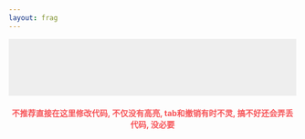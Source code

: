 ```yaml
---
layout: frag
---
```

<canvas id='mainCanvas'></canvas>
<span id='errorLabel'></span>
</div>
<div id='inputBox'>
<pre id='stickBox'>
<span id='stickContent'></span>
</pre>
<textarea id='mainInput'></textarea>
</div>
<strong id='warnLabel'>
    不推荐直接在这里修改代码, 不仅没有高亮, tab和撤销有时不灵, 搞不好还会弄丢代码, 没必要
</strong>
<style type='text/css'>
#mainCanvas {
    width: 100%;
    min-height: 200px;
}
#warnLabel {
    display:block;
    margin-top: 20px;
    color: #F75357;
    text-align: center;
}
#errorLabel {
    display:block;
    color: #F75357;
    font-family: monospace;
    font-weight: 700;
    font-size: 14px;
    word-break: normal;
    white-space: pre-wrap;
    word-wrap: break-word;
}
#inputBox {
    position: relative;
    line-height: 20px;
    min-height: 100px;
    outline: none;
    padding: 16px;
    box-sizing: border-box;
}
#stickBox {
    display: block;
    padding: 0;
    margin: 0;
    box-sizing: border-box;
    visibility: hidden;
    white-space: pre-wrap;
    word-wrap: break-word;
    font-family: monospace;
    font-weight: 700;
    font-size: 14px;
}
#mainInput {
    position: absolute;
    top: 0;
    left: 0;
    width: 100%;
    height: 100%;
    border: none;
    outline: none;
    resize: none;
    padding: 16px;
    box-sizing: border-box;
    white-space: pre-wrap;
    word-wrap: break-word;
    font-family: monospace;
    font-weight: 700;
    font-size: 14px;
    background-color: #eee;
    overflow: hidden;
}
</style>
<script>
var textarea = document.getElementById('mainInput');
var container = document.getElementById('inputBox');
var stickSpan = document.getElementById('stickContent');
var vertSrc = 'attribute vec4 position; void main(){ gl_Position = position; }';
var compileTimer = 0;
var sampleSrc = `#extension GL_OES_standard_derivatives : enable
precision mediump float;
uniform float time;
uniform vec2 resolution;
void main() {
	vec2 position = gl_FragCoord.xy / resolution;
	float color = 0.0;
	color += sin(position.x * cos(time / 15.0) * 80.0) + cos(position.y * cos(time / 15.0) * 10.0);
	color += sin(position.y * sin(time / 10.0) * 40.0) + cos(position.x * sin(time / 25.0) * 40.0);
	color += sin(position.x * sin(time / 5.0) * 10.0) + sin(position.y * sin(time / 35.0) * 80.0);
	color *= sin(time / 10.0) * 0.5;
	gl_FragColor = vec4(vec3(color, color * 0.5, sin(color + time / 3.0) * 0.75), 1.0);
}`;
function readHashToInput() {
    if (location.hash) {
        var raw = location.hash.replaceAll('%23', '#');
        var txt = decodeURI(raw.substr(1)).trim();
        if (txt) {
            textarea.value = txt.replace('\t', '    ');
            return;
        }
    }
    textarea.value = sampleSrc;
}
function setupInput() {
    readHashToInput();
    stickSpan.textContent = textarea.value;
    textarea.addEventListener('input', function() {
        stickSpan.textContent = textarea.value;
        if (compileTimer)
            clearTimeout(compileTimer);
        compileTimer = setTimeout(() => compileProgram(textarea.value), 1000);
    });
    textarea.addEventListener('keydown', function(event) {
        if (event.keyCode != 9) return;
        document.execCommand('insertText', false, '    ');
        event.preventDefault();
    });
}
setupInput();
// 接下来是canvas相关
var canvas = document.getElementById('mainCanvas');
var gl = canvas.getContext('webgl') || canvas.getContext('experimental-webgl');
var baseTime = new Date().getTime();
var currentProgram;
var surface = {};
function setErrorMsg(msg) {
    var label = document.getElementById('errorLabel');
    label.textContent = msg;
    if (msg)
        console.log('Error: ' + msg);
}
function createShader(src, type) {
    var shader = gl.createShader(type);
    gl.shaderSource(shader, src);
    gl.compileShader(shader);
    if (!gl.getShaderParameter(shader, gl.COMPILE_STATUS)) {
        setErrorMsg(gl.getShaderInfoLog(shader));
        return null;
    }
    return shader;
}
function compileProgram(src) {
    setErrorMsg('');
    var program = gl.createProgram();
    var vert = createShader(vertSrc, gl.VERTEX_SHADER);
    var frag = createShader(src, gl.FRAGMENT_SHADER);
    if (vert == null || frag == null) return;
    gl.attachShader(program, vert);
    gl.attachShader(program, frag);
    gl.deleteShader(vert);
    gl.deleteShader(frag);
    gl.linkProgram(program);
    if (!gl.getProgramParameter(program, gl.LINK_STATUS)) {
        setErrorMsg(gl.getProgramInfoLog(program));
        return;
    }
    if (currentProgram)
        gl.deleteProgram(currentProgram);
    currentProgram = program;
    gl.useProgram(program);
    surface.position = gl.getAttribLocation(program, 'position');
    gl.enableVertexAttribArray(surface.position);
    surface.resolution = gl.getUniformLocation(program, 'resolution');
    surface.time = gl.getUniformLocation(program, 'time');
    console.log('Successfully compiled shader program');
}
compileProgram(textarea.value);
function getPositionBuffer() {
    var vertices = new Float32Array([-1,-1, 1,-1, -1,1, 1,-1, 1,1, -1,1]);
    var vbuffer = gl.createBuffer();
    gl.bindBuffer(gl.ARRAY_BUFFER, vbuffer);
    gl.bufferData(gl.ARRAY_BUFFER, vertices, gl.STATIC_DRAW);
    return vbuffer;
}
var buffer = getPositionBuffer();
function resizeCanvas() {
    var displayWidth = canvas.clientWidth;
    var displayHeight = canvas.clientHeight;
    var expectation = parseInt(displayWidth / 16 * 9);
    if (canvas.width != displayWidth
            || canvas.height != displayHeight
            || displayHeight != expectation) {
        canvas.style.height = expectation + 'px';
        var width = canvas.clientWidth;
        var height = canvas.clientHeight;
        canvas.width = width;
        canvas.height = height;
        gl.viewport(0, 0, width, height);
    }
}
function drawScene() {
    requestAnimationFrame(drawScene);
    resizeCanvas();
    if (!currentProgram)
        return;
    gl.clear(gl.COLOR_BUFFER_BIT | gl.DEPTH_BUFFER_BIT);
    gl.useProgram(currentProgram);
    gl.uniform2f(surface.resolution, canvas.width, canvas.height);
    var diffTime = (new Date().getTime() - baseTime) / 1000;
    gl.uniform1f(surface.time, diffTime);
    gl.vertexAttribPointer(surface.position, 2, gl.FLOAT, false, 0, 0);
    gl.bindBuffer(gl.ARRAY_BUFFER, buffer);
    gl.bindFramebuffer(gl.FRAMEBUFFER, null);
    gl.drawArrays(gl.TRIANGLES, 0, 6);
}
window.addEventListener('load', drawScene);
</script>
